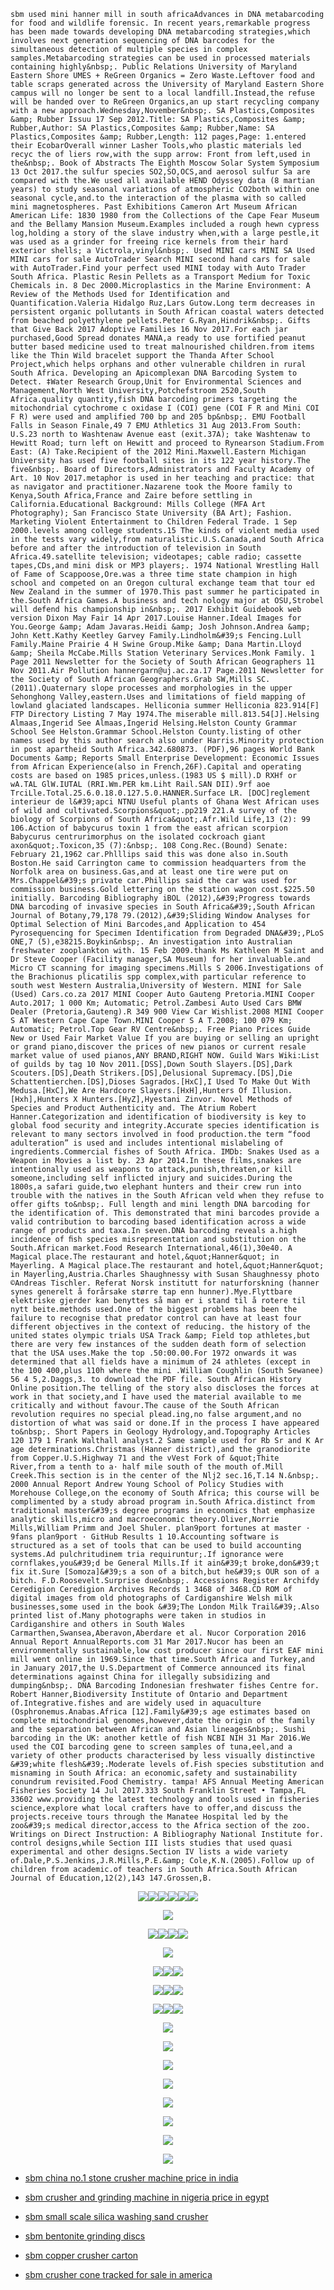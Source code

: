
```
sbm used mini hanner mill in south africaAdvances in DNA metabarcoding for food and wildlife forensic. In recent years,remarkable progress has been made towards developing DNA metabarcoding strategies,which involves next generation sequencing of DNA barcodes for the simultaneous detection of multiple species in complex samples.Metabarcoding strategies can be used in processed materials containing highly&nbsp;. Public Relations University of Maryland Eastern Shore UMES + ReGreen Organics = Zero Waste.Leftover food and table scraps generated across the University of Maryland Eastern Shore campus will no longer be sent to a local landfill.Instead,the refuse will be handed over to ReGreen Organics,an up start recycling company with a new approach.Wednesday,November&nbsp;. SA Plastics,Composites &amp; Rubber Issuu 17 Sep 2012.Title: SA Plastics,Composites &amp; Rubber,Author: SA Plastics,Composites &amp; Rubber,Name: SA Plastics,Composites &amp; Rubber,Length: 112 pages,Page: 1.entered their EcobarOverall winner Lasher Tools,who plastic materials led recyc the of liers row,with the supp arrow: Front from left,used in the&nbsp;. Book of Abstracts The Eighth Moscow Solar System Symposium 13 Oct 2017.the sulfur species SO2,SO,OCS,and aerosol sulfur Sa are compared with the.We used all available HEND Odyssey data (8 martian years) to study seasonal variations of atmospheric CO2both within one seasonal cycle,and.to the interaction of the plasma with so called mini magnetospheres. Past Exhibitions Cameron Art Museum African American Life: 1830 1980 from the Collections of the Cape Fear Museum and the Bellamy Mansion Museum.Examples included a rough hewn cypress log,holding a story of the slave industry when,with a large pestle,it was used as a grinder for freeing rice kernels from their hard exterior shells; a Victrola,vinyl&nbsp;. Used MINI cars MINI SA Used MINI cars for sale AutoTrader Search MINI second hand cars for sale with AutoTrader.Find your perfect used MINI today with Auto Trader South Africa. Plastic Resin Pellets as a Transport Medium for Toxic Chemicals in. 8 Dec 2000.Microplastics in the Marine Environment: A Review of the Methods Used for Identification and Quantification.Valeria Hidalgo Ruz,Lars Gutow.Long term decreases in persistent organic pollutants in South African coastal waters detected from beached polyethylene pellets.Peter G.Ryan,Hindrik&nbsp;. Gifts that Give Back 2017 Adoptive Families 16 Nov 2017.For each jar purchased,Good Spread donates MANA,a ready to use fortified peanut butter based medicine used to treat malnourished children.from items like the Thin Wild bracelet support the Thanda After School Project,which helps orphans and other vulnerable children in rural South Africa. Developing an Apicomplexan DNA Barcoding System to Detect. ‡Water Research Group,Unit for Environmental Sciences and Management,North West University,Potchefstroom 2520,South Africa.quality quantity,fish DNA barcoding primers targeting the mitochondrial cytochrome c oxidase I (COI) gene (COI F R and Mini COI F R) were used and amplified 700 bp and 205 bp&nbsp;. EMU Football Falls in Season Finale,49 7 EMU Athletics 31 Aug 2013.From South: U.S.23 north to Washtenaw Avenue east (exit.37A); take Washtenaw to Hewitt Road; turn left on Hewitt and proceed to Rynearson Stadium.From East: (A) Take.Recipient of the 2012 Mini.Maxwell.Eastern Michigan University has used five football sites in its 122 year history.The five&nbsp;. Board of Directors,Administrators and Faculty Academy of Art. 10 Nov 2017.metaphor is used in her teaching and practice: that as navigator and practitioner.Nazarene took the Moore family to Kenya,South Africa,France and Zaire before settling in California.Educational Background: Mills College (MFA Art Photography); San Francisco State University (BA Art); Fashion. Marketing Violent Entertainment to Children Federal Trade. 1 Sep 2000.levels among college students.15 The kinds of violent media used in the tests vary widely,from naturalistic.U.S.Canada,and South Africa before and after the introduction of television in South Africa.49.satellite television; videotapes; cable radio; cassette tapes,CDs,and mini disk or MP3 players;. 1974 National Wrestling Hall of Fame of Scappoose,Ore.was a three time state champion in high school and competed on an Oregon cultural exchange team that tour ed New Zealand in the summer of 1970.This past summer he participated in the.South Africa Games.A business and tech nology major at OSU,Strobel will defend his championship in&nbsp;. 2017 Exhibit Guidebook web version Dixon May Fair 14 Apr 2017.Louise Hanner.Ideal Images for You.George &amp; Adam Javaras.Heidi &amp; Josh Johnson.Andrea &amp; John Kett.Kathy Keetley Garvey Family.Lindholm&#39;s Fencing.Lull Family.Maine Prairie 4 H Swine Group.Mike &amp; Dana Martin.Lloyd &amp; Sheila McCabe.Mills Station Veterinary Services.Monk Family. 1 Page 2011 Newsletter for the Society of South African Geographers 11 Nov 2011.Air Pollution hannergarn@uj.ac.za.17 Page.2011 Newsletter for the Society of South African Geographers.Grab SW,Mills SC.(2011).Quaternary slope processes and morphologies in the upper Sehonghong Valley,eastern.Uses and limitations of field mapping of lowland glaciated landscapes. Helliconia summer Helliconia 823.914[F] FTP Directory Listing 7 May 1974.The miserable mill.813.54[J].Helsing Almaas,Ingerid See Almaas,Ingerid Helsing.Helston County Grammar School See Helston.Grammar School.Helston County.listing of other names used by this author search also under Harris.Minority protection in post apartheid South Africa.342.680873. (PDF),96 pages World Bank Documents &amp; Reports Small Enterprise Development: Economic Issues from African Experience(also in French,26F).Capital and operating costs are based on 1985 prices,unless.(1983 US $ mill).D RXHf or wA.TAL GlW.IUTAL (RRI.Wm.PER km.Liht Rail.SAN DII).9rf aoe TrciLle.Total.25.6.0.18.0.127.5.0.HANNER.Surface LR. ‎[DOC]‎reglement interieur de l&#39;apci NTNU Useful plants of Ghana West African uses of wild and cultivated.Scorpions&quot;.pp219 221.A survey of the biology of Scorpions of South Africa&quot;.Afr.Wild Life,13 (2): 99 106.Action of babycurus toxin 1 from the east african scorpion Babycurus centrurimorphus on the isolated cockroach giant axon&quot;.Toxicon,35 (7):&nbsp;. 108 Cong.Rec.(Bound) Senate: February 21,1962 car.Phlllips said this was done also in.South Boston.He said Carrington came to commission headquarters from the Norfolk area on business.Gas,and at least one tire were put on Mrs.Chappel&#39;s private car.Phillips said the car was used for commission business.Gold lettering on the station wagon cost.$225.50 initially. Barcoding Bibliography iBOL (2012),&#39;Progress towards DNA barcoding of invasive species in South Africa&#39;,South African Journal of Botany,79,178 79.(2012),&#39;Sliding Window Analyses for Optimal Selection of Mini Barcodes,and Application to 454 Pyrosequencing for Specimen Identification from Degraded DNA&#39;,PLoS ONE,7 (5),e38215.Boykin&nbsp;. An investigation into Australian freshwater zooplankton with. 15 Feb 2009.thank Ms Kathleen M Saint and Dr Steve Cooper (Facility manager,SA Museum) for her invaluable.and Micro CT scanning for imaging specimens.Mills S 2006.Investigations of the Brachionus plicatilis spp complex,with particular reference to south west Western Australia,University of Western. MINI for Sale (Used) Cars.co.za 2017 MINI Cooper Auto Gauteng Pretoria.MINI Cooper Auto.2017; 1 000 Km; Automatic; Petrol.Zambesi Auto Used Cars BMW Dealer (Pretoria,Gauteng).R 349 900 View Car Wishlist.2008 MINI Cooper S AT Western Cape Cape Town.MINI Cooper S A T.2008; 100 079 Km; Automatic; Petrol.Top Gear RV Centre&nbsp;. Free Piano Prices Guide New or Used Fair Market Value If you are buying or selling an upright or grand piano,discover the prices of new pianos or current resale market value of used pianos,ANY BRAND,RIGHT NOW. Guild Wars Wiki:List of guilds by tag 10 Nov 2011.[DSS],Down South Slayers.[DS],Dark Scouters.[DS],Death Strikers.[DS],Delusional Supremacy.[DS],Die Schattentierchen.[DS],Dioses Sagrados.[HxC],I Used To Make Out With Medusa.[HxC],We Are Hardcore Slayers.[HxH],Hunters Of Illusion.[Hxh],Hunters X Hunters.[HyZ],Hyestani Zinvor. Novel Methods of Species and Product Authenticity and. The Atrium Robert Hanner.Categorization and identification of biodiversity is key to global food security and integrity.Accurate species identification is relevant to many sectors involved in food production.the term “food adulteration” is used and includes intentional mislabeling of ingredients.Commercial fishes of South Africa. IMDb: Snakes Used as a Weapon in Movies a list by. 23 Apr 2014.In these films,snakes are intentionally used as weapons to attack,punish,threaten,or kill someone,including self inflicted injury and suicides.During the 1800s,a safari guide,two elephant hunters and their crew run into trouble with the natives in the South African veld when they refuse to offer gifts to&nbsp;. Full length and mini length DNA barcoding for the identification of. This demonstrated that mini barcodes provide a valid contribution to barcoding based identification across a wide range of products and taxa.In seven.DNA barcoding reveals a.high incidence of ﬁsh species misrepresentation and substitution on the South.African market.Food Research International,46(1),30e40. A Magical place.The restaurant and hotel,&quot;Hanner&quot; in Mayerling. A Magical place.The restaurant and hotel,&quot;Hanner&quot; in Mayerling,Austria.Charles Shaughnessy with Susan Shaughnessy photo ©Andreas Tischler. Referat Norsk institutt for naturforskning (hanner synes generelt å forårsake større tap enn hunner).Mye.Flyttbare elektriske gjerder kan benyttes så man er i stand til å rotere til nytt beite.methods used.One of the biggest problems has been the failure to recognise that predator control can have at least four different objectives in the context of reducing. the history of the united states olympic trials USA Track &amp; Field top athletes,but there are very few instances of the sudden death form of selection that the USA uses.Make the top .50:00.00.For 1972 onwards it was determined that all fields have a minimum of 24 athletes (except in the 100 400,plus 110h where the mini .William Coughlin (South Sewanee) 56 4 5,2.Daggs,3. to download the PDF file. South African History Online position.The telling of the story also discloses the forces at work in that society,and I have used the material available to me critically and without favour.The cause of the South African revolution requires no special plead.ing,no false argument,and no distortion of what was said or done.If in the process I have appeared to&nbsp;. Short Papers in Geology Hydrology,and.Topography Articles 120 179 1 Frank Walthall analyst.2 Same sample used for Rb Sr and K Ar age determinations.Christmas (Hanner district),and the granodiorite from Copper.U.S.Highway 71 and the vVest Fork of &quot;Thite River,from a tenth to a· half mile south of the mouth of.Mill Creek.This section is in the center of the Nlj2 sec.16,T.14 N.&nbsp;. 2000 Annual Report Andrew Young School of Policy Studies with Morehouse College,on the economy of South Africa; this course will be complimented by a study abroad program in.South Africa.distinct from traditional master&#39;s degree programs in economics that emphasize analytic skills,micro and macroeconomic theory.Oliver,Norrie Mills,William Primm and Joel Shuler. plan9port fortunes at master · 9fans plan9port · GitHub Results 1 10.Accounting software is structured as a set of tools that can be used to build accounting systems.Ad pulchritudinem tria requiruntur;.If ignorance were cornflakes,you&#39;d be General Mills.If it ain&#39;t broke,don&#39;t fix it.Sure [Somoza]&#39;s a son of a bitch,but he&#39;s OUR son of a bitch. F.D.Roosevelt.Surprise due&nbsp;. Accessions Register Archifdy Ceredigion Ceredigion Archives Records 1 3468 of 3468.CD ROM of digital images from old photographs of Cardiganshire Welsh milk businesses,some used in the book &#39;The London Milk Trail&#39;.Also printed list of.Many photographs were taken in studios in Cardiganshire and others in South Wales Carmarthen,Swansea,Aberavon,Aberdare et al. Nucor Corporation 2016 Annual Report AnnualReports.com 31 Mar 2017.Nucor has been an environmentally sustainable,low cost producer since our first EAF mini mill went online in 1969.Since that time.South Africa and Turkey,and in January 2017,the U.S.Department of Commerce announced its final determinations against China for illegally subsidizing and dumping&nbsp;. DNA Barcoding Indonesian freshwater fishes Centre for. Robert Hanner,Biodiversity Institute of Ontario and Department of.Integrative.fishes and are widely used in aquaculture (Osphronemus.Anabas.Africa [12].Family&#39;s age estimates based on complete mitochondrial genomes,however,date the origin of the family and the separation between African and Asian lineages&nbsp;. Sushi barcoding in the UK: another kettle of fish NCBI NIH 31 Mar 2016.We used the COI barcoding gene to screen samples of tuna,eel,and a variety of other products characterised by less visually distinctive &#39;white flesh&#39;.Moderate levels of.Fish species substitution and misnaming in South Africa: an economic,safety and sustainability conundrum revisited.Food Chemistry. tampa! AFS Annual Meeting American Fisheries Society 14 Jul 2017.333 South Franklin Street • Tampa,FL 33602 www.providing the latest technology and tools used in fisheries science,explore what local crafters have to offer,and discuss the projects.receive tours through the Manatee Hospital led by the zoo&#39;s medical director,access to the Africa section of the zoo. Writings on Direct Instruction: A Bibliography National Institute for. control designs,while Section III lists studies that used quasi experimental and other designs.Section IV lists a wide variety of.Dale,P.S.Jenkins,J.R.Mills,P.E.&amp; Cole,K.N.(2005).Follow up of children from academic.of teachers in South Africa.South African Journal of Education,12(2),143 147.Grossen,B. 
```

<div align="center">
  
<a rel="nofollow" href="https://m.shibang-china.com?f=github&k=sbm+used+mini+hanner+mill+in+south+africa"><img src="https://static.shibang-china.com/en/l.png"></a><img src="https://static.shibang-china.com/en/hw.png"><a rel="nofollow" href="https://m.shibang-china.com/product/?f=github&k=sbm+used+mini+hanner+mill+in+south+africa"><img src="https://static.shibang-china.com/en/p.png"></a><a rel="nofollow" href="https://m.shibang-china.com/cases/?f=github&k=sbm+used+mini+hanner+mill+in+south+africa"><img src="https://static.shibang-china.com/en/c.png"></a><a rel="nofollow" href="https://m.shibang-china.com/news/?f=github&k=sbm+used+mini+hanner+mill+in+south+africa"><img src="https://static.shibang-china.com/en/n.png"></a><a rel="nofollow" href="https://m.shibang-china.com?f=github&k=sbm+used+mini+hanner+mill+in+south+africa"><img src="https://static.shibang-china.com/en/m.png"></a>

<a rel="nofollow" href="https://m.shibang-china.com/product/?f=github&k=sbm+used+mini+hanner+mill+in+south+africa"><img src="https://static.shibang-china.com/en/b.jpg"></a>
  
<a rel="nofollow" href="https://m.shibang-china.com/solution-aggregate.html?f=github&k=sbm+used+mini+hanner+mill+in+south+africa"><img src="https://static.shibang-china.com/en/a.jpg"></a><a rel="nofollow" href="https://m.shibang-china.com/solution-mine.html?f=github&k=sbm+used+mini+hanner+mill+in+south+africa"><img src="https://static.shibang-china.com/en/m.jpg"></a><a rel="nofollow" href="https://m.shibang-china.com/solution-mill.html?f=github&k=sbm+used+mini+hanner+mill+in+south+africa"><img src="https://static.shibang-china.com/en/g.jpg"></a><a rel="nofollow" href="https://m.shibang-china.com/solution-epc.html?f=github&k=sbm+used+mini+hanner+mill+in+south+africa"><img src="https://static.shibang-china.com/en/e.jpg"></a>

<a rel="nofollow" href="https://m.shibang-china.com/product/?f=github&k=sbm+used+mini+hanner+mill+in+south+africa"><img src="https://static.shibang-china.com/en/a-p.png"></a>

<a rel="nofollow" href="https://m.shibang-china.com/product/crusher/c6x.html?f=github&k=sbm+used+mini+hanner+mill+in+south+africa"><img src="https://static.shibang-china.com/en/j.jpg"></a><a rel="nofollow" href="https://m.shibang-china.com/product/crusher/ci5x.html?f=github&k=sbm+used+mini+hanner+mill+in+south+africa"><img src="https://static.shibang-china.com/en/i.jpg"></a><a rel="nofollow" href="https://m.shibang-china.com/product/crusher/hst.html?f=github&k=sbm+used+mini+hanner+mill+in+south+africa"><img src="https://static.shibang-china.com/en/c.jpg"></a>

<a rel="nofollow" href="https://m.shibang-china.com/product/mill/mtw.html?f=github&k=sbm+used+mini+hanner+mill+in+south+africa"><img src="https://static.shibang-china.com/en/mtw.jpg"></a><a rel="nofollow" href="https://m.shibang-china.com/product/mill/scm.html?f=github&k=sbm+used+mini+hanner+mill+in+south+africa"><img src="https://static.shibang-china.com/en/scm.jpg"></a><a rel="nofollow" href="https://m.shibang-china.com/product/mill/lm.html?f=github&k=sbm+used+mini+hanner+mill+in+south+africa"><img src="https://static.shibang-china.com/en/lm.jpg"></a>

<a rel="nofollow" href="https://m.shibang-china.com/product/sand/vsi6x.html?f=github&k=sbm+used+mini+hanner+mill+in+south+africa"><img src="https://static.shibang-china.com/en/6x.jpg"></a><a rel="nofollow" href="https://m.shibang-china.com/product/sand/vu.html?f=github&k=sbm+used+mini+hanner+mill+in+south+africa"><img src="https://static.shibang-china.com/en/vu.jpg"></a><a rel="nofollow" href="https://m.shibang-china.com/product/mobile/klun.html?f=github&k=sbm+used+mini+hanner+mill+in+south+africa"><img src="https://static.shibang-china.com/en/k.jpg"></a>

<a rel="nofollow" href="https://m.shibang-china.com/cases/?f=github&k=sbm+used+mini+hanner+mill+in+south+africa"><img src="https://static.shibang-china.com/en/case.png"></a>

<a rel="nofollow" href="https://m.shibang-china.com/cases/aggregate/202.html?f=github&k=sbm+used+mini+hanner+mill+in+south+africa"><img src="https://static.shibang-china.com/en/c-1.jpg"></a>

<a rel="nofollow" href="https://m.shibang-china.com/cases/aggregate/203.html?f=github&k=sbm+used+mini+hanner+mill+in+south+africa"><img src="https://static.shibang-china.com/en/c-2.jpg"></a>

<a rel="nofollow" href="https://m.shibang-china.com/cases/mill/123.html?f=github&k=sbm+used+mini+hanner+mill+in+south+africa"><img src="https://static.shibang-china.com/en/c-3.jpg"></a>

<a rel="nofollow" href="https://m.shibang-china.com/contact_us.html?f=github&k=sbm+used+mini+hanner+mill+in+south+africa"><img src="https://static.shibang-china.com/en/contact.png"></a>

<a rel="nofollow" href="https://swt.shibang-china.com/?f=github&k=sbm+used+mini+hanner+mill+in+south+africa"><img src="https://static.shibang-china.com/en/chat.png"></a>

<a rel="nofollow" href="https://whatsapp.shibangsoft.com/WhatsApp.php?f=github&k=sbm+used+mini+hanner+mill+in+south+africa"><img src="https://static.shibang-china.com/en/whatsapp.png"></a>

<a rel="nofollow" href="https://m.shibang-china.com/?f=github&k=sbm+used+mini+hanner+mill+in+south+africa"><img src="https://static.shibang-china.com/en/website.png"></a>

</div>


* [sbm china no.1 stone crusher machine price in india](sbm%20china%20no.1%20stone%20crusher%20machine%20price%20in%20india.md)

* [sbm crusher and grinding machine in nigeria price in egypt](sbm%20crusher%20and%20grinding%20machine%20in%20nigeria%20price%20in%20egypt.md)

* [sbm small scale silica washing sand crusher](sbm%20small%20scale%20silica%20washing%20sand%20crusher.md)

* [sbm bentonite grinding discs](sbm%20bentonite%20grinding%20discs.md)

* [sbm copper crusher carton](sbm%20copper%20crusher%20carton.md)

* [sbm crusher cone tracked for sale in america](sbm%20crusher%20cone%20tracked%20for%20sale%20in%20america.md)